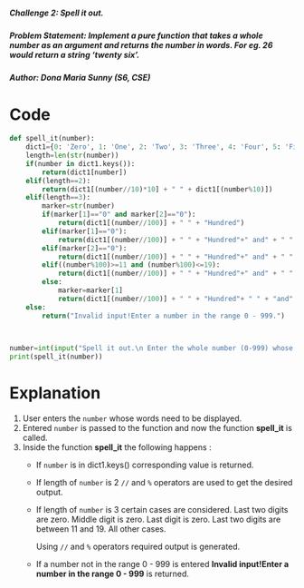 ##### Challenge 2: Spell it out.
##### Problem Statement: Implement a pure function that takes a whole number as an argument and returns the number in words. For eg. 26 would return a string ‘twenty six’.
##### Author: Dona Maria Sunny (S6, CSE)
# Code
```python
def spell_it(number):
    dict1={0: 'Zero', 1: 'One', 2: 'Two', 3: 'Three', 4: 'Four', 5: 'Five', 6: 'Six', 7: 'Seven', 8: 'Eight', 9: 'Nine', 10: 'Ten', 11: 'Eleven', 12: 'Twelve', 13: 'Thirteen',14: 'Fourteen', 15: 'Fifteen', 16: 'Sixteen', 17: 'Seventeen', 18: 'Eighteen',19: 'Nineteen', 20: 'Twenty', 30: 'Thirty', 40: 'Forty', 50: 'Fifty', 60: 'Sixty',70: 'Seventy', 80: 'Eighty', 90: 'Ninety'}
    length=len(str(number))
    if(number in dict1.keys()):
        return(dict1[number])
    elif(length==2):
        return(dict1[(number//10)*10] + " " + dict1[(number%10)])
    elif(length==3):
        marker=str(number)
        if(marker[1]=="0" and marker[2]=="0"):
            return(dict1[(number//100)] + " " + "Hundred")
        elif(marker[1]=="0"):
            return(dict1[(number//100)] + " " + "Hundred"+" and" + " " + dict1[(number%10)])
        elif(marker[2]=="0"):
            return(dict1[(number//100)] + " " + "Hundred"+" and" + " " + dict1[(number%100)])
        elif((number%100)>=11 and (number%100)<=19):
            return(dict1[(number//100)] + " " + "Hundred"+" and" + " " + dict1[(number%100)])
        else:
            marker=marker[1]
            return(dict1[(number//100)] + " " + "Hundred"+ " " + "and" + " " +dict1[(int(marker))*10]+  " "  + dict1[(number%10)])
    else:
        return("Invalid input!Enter a number in the range 0 - 999.")
        


number=int(input("Spell it out.\n Enter the whole number (0-999) whose words needed:"))
print(spell_it(number))
```
# Explanation
1. User enters the ```number``` whose words need to be displayed.
2. Entered ```number``` is passed to the function and now the function **spell_it** is called.
3. Inside the function **spell_it** the following happens :
   * If ```number``` is in dict1.keys() corresponding value is returned.
   * If length of ```number``` is 2 ```//``` and ```%``` operators are used to get the desired output.
   * If length of ```number``` is 3 certain cases are considered.
     Last two digits are zero.
     Middle digit is zero.
     Last digit is zero.
     Last two digits are between 11 and 19.
     All other cases.
     
     Using ```//``` and ```%``` operators required output is generated.
   * If a number not in the range 0 - 999 is entered **Invalid input!Enter a number in the range 0 - 999** is returned.
